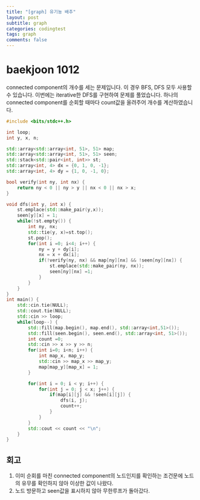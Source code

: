 ```yaml
---
title: "[graph] 유기농 배추"
layout: post
subtitle: graph
categories: codingtest
tags: graph
comments: false
---
```

# baekjoon 1012
connected component의 개수를 세는 문제입니다. 이 경우 BFS, DFS 모두 사용할 수 있습니다.
이번에는 iterative한 DFS를 구현하여 문제를 풀었습니다. 하나의 connected component를 순회할 때마다
count값을 올려주어 개수를 계산하였습니다.

```cpp
#include <bits/stdc++.h>

int loop;
int y, x, n;

std::array<std::array<int, 51>, 51> map;
std::array<std::array<int, 51>, 51> seen;
std::stack<std::pair<int, int>> st;
std::array<int, 4> dx = {0, 1, 0, -1};
std::array<int, 4> dy = {1, 0, -1, 0};

bool verify(int ny, int nx) {
    return ny < 0 || ny > y || nx < 0 || nx > x;
}

void dfs(int y, int x) {
    st.emplace(std::make_pair(y,x));
    seen[y][x] = 1;
    while(!st.empty()) {
        int ny, nx;
        std::tie(y, x)=st.top();
        st.pop();
        for(int i =0; i<4; i++) {
            ny = y + dy[i];
            nx = x + dx[i];
            if(!verify(ny, nx) && map[ny][nx] && !seen[ny][nx]) {
                st.emplace(std::make_pair(ny, nx));
                seen[ny][nx] =1;
            }
        }
    }
}
int main() {
    std::cin.tie(NULL);
    std::cout.tie(NULL);
    std::cin >> loop;
    while(loop--) {
        std::fill(map.begin(), map.end(), std::array<int,51>());
        std::fill(seen.begin(), seen.end(), std::array<int, 51>());
        int count =0;
        std::cin >> x >> y >> n;
        for(int i=0; i<n; i++) {
            int map_x, map_y;
            std::cin >> map_x >> map_y;
            map[map_y][map_x] = 1;
        }

        for(int i = 0; i < y; i++) {
            for(int j = 0; j < x; j++) {
                if(map[i][j] && !seen[i][j]) {
                    dfs(i, j);
                    count++;
                }
            }
        }
        std::cout << count << "\n";
    }
}
```

## 회고
1. 이미 순회를 마친 connected component의 노드인지를 확인하는 조건문에 노드의 유무를 확인하지 않아 이상한 값이 나왔다.
2. 노드 방문하고 seen값을 표시하지 않아 무한루프가 돌아갔다.